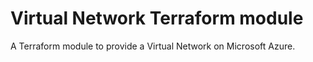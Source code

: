 # Virtual Network Terraform module

A Terraform module to provide a Virtual Network on Microsoft Azure.
